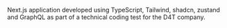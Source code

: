 Next.js application developed using TypeScript, Tailwind, shadcn, zustand and GraphQL as part of a technical coding test for the D4T company.
